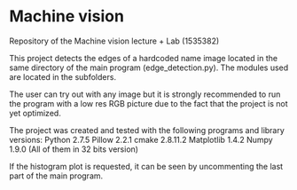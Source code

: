 # Machine vision
Repository of the Machine vision lecture + Lab (1535382)

This project detects the edges of a hardcoded name image located in the same directory of the main program (edge_detection.py). The modules used are located in the subfolders. 

The user can try out with any image but it is strongly recommended to run the program with a low res RGB picture due to the fact that the project is not yet optimized.

The project was created and tested with the following programs and library versions:
Python 2.7.5
Pillow 2.2.1
cmake 2.8.11.2
Matplotlib 1.4.2
Numpy 1.9.0
(All of them in 32 bits version)

If the histogram plot is requested, it can be seen by uncommenting the last part of the main program.
